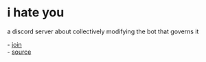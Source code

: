 # i hate you

a discord server about collectively modifying the bot that governs it

\- [join](https://discord.gg/j5cs9MZJkT)  
\- [source](https://github.com/cosmicoptima/dictator)  
